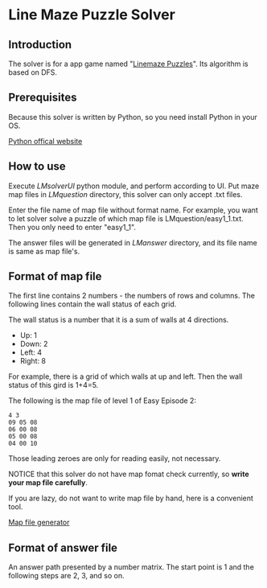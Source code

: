 # Line Maze Puzzle Solver

## Introduction
The solver is for a app game named "[Linemaze Puzzles](https://play.google.com/store/apps/details?id=com.gameindy.line&hl=zh_TW)".
Its algorithm is based on DFS.

## Prerequisites
Because this solver is written by Python, so you need install Python in your OS.

[Python offical website](https://www.python.org/)

## How to use
Execute *LMsolverUI* python module, and perform according to UI.
Put maze map files in *LMquestion* directory, this solver can only accept .txt files.

Enter the file name of map file without format name.
For example, you want to let solver solve a puzzle of which map file is LMquestion/easy1_1.txt.
Then you only need to enter "easy1_1".

The answer files will be generated in *LManswer* directory, and its file name is same as map file's.

## Format of map file
The first line contains 2 numbers - the numbers of rows and columns.
The following lines contain the wall status of each grid.

The wall status is a number that it is a sum of walls at 4 directions.
*   Up: 1
*   Down: 2
*   Left: 4
*   Right: 8

For example, there is a grid of which walls at up and left.
Then the wall status of this gird is 1+4=5.  

The following is the map file of level 1 of Easy Episode 2:

    4 3
    09 05 08
    06 00 08
    05 00 08
    04 00 10

Those leading zeroes are only for reading easily, not necessary.

NOTICE that this solver do not have map fomat check currently, so **write your map file carefully**.

If you are lazy, do not want to write map file by hand, here is a convenient tool.

[Map file generator](https://fiddle.jshell.net/hqkpp78L/12/) 

## Format of answer file
An answer path presented by a number matrix.
The start point is 1 and the following steps are 2, 3, and so on.
